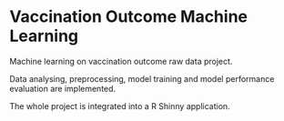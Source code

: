 # Vaccination Outcome Machine Learning
Machine learning on vaccination outcome raw data project.

Data analysing, preprocessing, model training and model performance evaluation are implemented.

The whole project is integrated into a R Shinny application.
